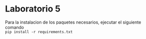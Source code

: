 # Laboratorio 5
Para la instalacion de los paquetes necesarios, ejecutar el siguiente comando
<br>
`pip install -r requirements.txt`
